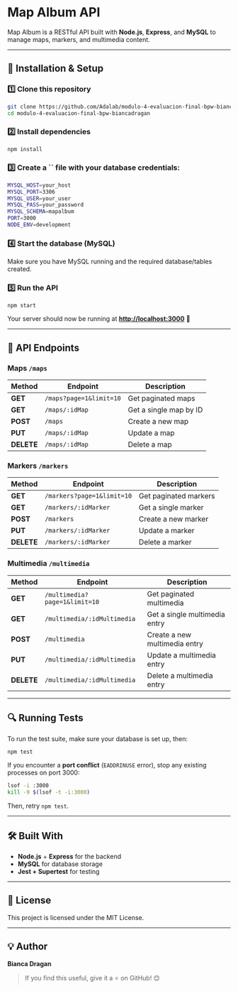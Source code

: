 # Map Album API

Map Album is a RESTful API built with **Node.js**, **Express**, and **MySQL** to manage maps, markers, and multimedia content.

---

## 🚀 Installation & Setup

### **1️⃣ Clone this repository**

```sh
git clone https://github.com/Adalab/modulo-4-evaluacion-final-bpw-biancadragan.git
cd modulo-4-evaluacion-final-bpw-biancadragan
```

### **2️⃣ Install dependencies**

```sh
npm install
```

### **3️⃣ Create a **``** file** with your database credentials:

```sh
MYSQL_HOST=your_host
MYSQL_PORT=3306
MYSQL_USER=your_user
MYSQL_PASS=your_password
MYSQL_SCHEMA=mapalbum
PORT=3000
NODE_ENV=development
```

### **4️⃣ Start the database (MySQL)**

Make sure you have MySQL running and the required database/tables created.

### **5️⃣ Run the API**

```sh
npm start
```

Your server should now be running at [**http://localhost:3000**](http://localhost:3000) 🎉

---

## 📌 API Endpoints

### **Maps** `/maps`

| Method     | Endpoint                | Description            |
| ---------- | ----------------------- | ---------------------- |
| **GET**    | `/maps?page=1&limit=10` | Get paginated maps     |
| **GET**    | `/maps/:idMap`          | Get a single map by ID |
| **POST**   | `/maps`                 | Create a new map       |
| **PUT**    | `/maps/:idMap`          | Update a map           |
| **DELETE** | `/maps/:idMap`          | Delete a map           |

### **Markers** `/markers`

| Method     | Endpoint                   | Description           |
| ---------- | -------------------------- | --------------------- |
| **GET**    | `/markers?page=1&limit=10` | Get paginated markers |
| **GET**    | `/markers/:idMarker`       | Get a single marker   |
| **POST**   | `/markers`                 | Create a new marker   |
| **PUT**    | `/markers/:idMarker`       | Update a marker       |
| **DELETE** | `/markers/:idMarker`       | Delete a marker       |

### **Multimedia** `/multimedia`

| Method     | Endpoint                      | Description                   |
| ---------- | ----------------------------- | ----------------------------- |
| **GET**    | `/multimedia?page=1&limit=10` | Get paginated multimedia      |
| **GET**    | `/multimedia/:idMultimedia`   | Get a single multimedia entry |
| **POST**   | `/multimedia`                 | Create a new multimedia entry |
| **PUT**    | `/multimedia/:idMultimedia`   | Update a multimedia entry     |
| **DELETE** | `/multimedia/:idMultimedia`   | Delete a multimedia entry     |

---

## 🔍 Running Tests

To run the test suite, make sure your database is set up, then:

```sh
npm test
```

If you encounter a **port conflict** (`EADDRINUSE` error), stop any existing processes on port 3000:

```sh
lsof -i :3000
kill -9 $(lsof -t -i:3000)
```

Then, retry `npm test`.

---

## 🛠 Built With

- **Node.js** + **Express** for the backend
- **MySQL** for database storage
- **Jest + Supertest** for testing

---

## 📜 License

This project is licensed under the MIT License.

---

## 💡 Author

**Bianca Dragan**

> If you find this useful, give it a ⭐️ on GitHub! 😊

